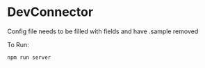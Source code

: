 # DevConnector

Config file needs to be filled with fields and have .sample removed


To Run:

```bash
npm run server
```
